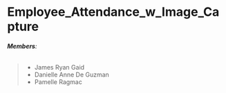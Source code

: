 # Employee_Attendance_w_Image_Capture

###### **Members**:
> - James Ryan Gaid
> - Danielle Anne De Guzman
> - Pamelle Ragmac

